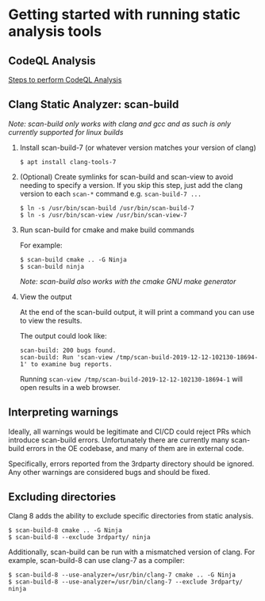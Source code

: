 # Getting started with running static analysis tools
## CodeQL Analysis
[Steps to perform CodeQL Analysis](/tests/security/static/README.md)

## Clang Static Analyzer: scan-build

*Note: scan-build only works with clang and gcc and as such is only currently supported for linux builds*

1. Install scan-build-7 (or whatever version matches your version of clang)

    ```
    $ apt install clang-tools-7
    ```

2. (Optional) Create symlinks for scan-build and scan-view to avoid needing to specify a version. If you skip this step, just add the clang version to each `scan-*` command e.g. `scan-build-7 ...`

    ```{bash}
    $ ln -s /usr/bin/scan-build /usr/bin/scan-build-7
    $ ln -s /usr/bin/scan-view /usr/bin/scan-view-7
    ```

3. Run scan-build for cmake and make build commands

    For example:

    ```{bash}
    $ scan-build cmake .. -G Ninja
    $ scan-build ninja
    ```

    *Note: scan-build also works with the cmake GNU make generator*

4. View the output

    At the end of the scan-build output, it will print a command you can use to view the results.

    The output could look like:

    ```
    scan-build: 200 bugs found.
    scan-build: Run 'scan-view /tmp/scan-build-2019-12-12-102130-18694-1' to examine bug reports.
    ```

    Running `scan-view /tmp/scan-build-2019-12-12-102130-18694-1` will open results in a web browser.

## Interpreting warnings

Ideally, all warnings would be legitimate and CI/CD could reject PRs which introduce scan-build errors.
Unfortunately there are currently many scan-build errors in the OE codebase, and many of them are in
external code.

Specifically, errors reported from the 3rdparty directory should be ignored. Any other warnings are considered
bugs and should be fixed.

## Excluding directories

Clang 8 adds the ability to exclude specific directories from static analysis.

```{bash}
$ scan-build-8 cmake .. -G Ninja
$ scan-build-8 --exclude 3rdparty/ ninja
```

Additionally, scan-build can be run with a mismatched version of clang. For example,
scan-build-8 can use clang-7 as a compiler:

```
$ scan-build-8 --use-analyzer=/usr/bin/clang-7 cmake .. -G Ninja
$ scan-build-8 --use-analyzer=/usr/bin/clang-7 --exclude 3rdparty/ ninja
```
